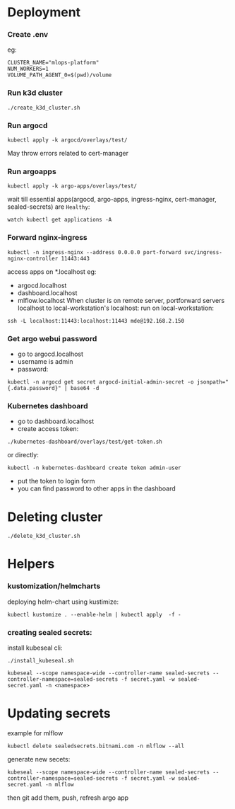 # Deployment
### Create .env
eg:
```
CLUSTER_NAME="mlops-platform"
NUM_WORKERS=1
VOLUME_PATH_AGENT_0=$(pwd)/volume
```
### Run k3d cluster

```
./create_k3d_cluster.sh
```
### Run argocd
```
kubectl apply -k argocd/overlays/test/
```
May throw errors related to cert-manager

### Run argoapps
```
kubectl apply -k argo-apps/overlays/test/
```
wait till essential apps(argocd, argo-apps, ingress-nginx, cert-manager, sealed-secrets) are `Healthy`:
```
watch kubectl get applications -A
```

### Forward nginx-ingress
```
kubectl -n ingress-nginx --address 0.0.0.0 port-forward svc/ingress-nginx-controller 11443:443
```
access apps on *.localhost eg:
- argocd.localhost
- dashboard.localhost
- mlflow.localhost
When cluster is on remote server, portforward servers localhost to local-workstation's localhost:
run on local-workstation:
```
ssh -L localhost:11443:localhost:11443 mde@192.168.2.150
```

### Get argo webui password
- go to argocd.localhost
- username is admin
- password:
```
kubectl -n argocd get secret argocd-initial-admin-secret -o jsonpath="{.data.password}" | base64 -d
```

### Kubernetes dashboard
- go to dashboard.localhost
- create access token:
```
./kubernetes-dashboard/overlays/test/get-token.sh 
```
or directly:
```
kubectl -n kubernetes-dashboard create token admin-user
```
- put the token to login form
- you can find password to other apps in the dashboard

# Deleting cluster
```
./delete_k3d_cluster.sh
```
# Helpers

### kustomization/helmcharts
deploying helm-chart using kustimize:
```
kubectl kustomize . --enable-helm | kubectl apply  -f -
```
### creating sealed secrets:
install kubeseal cli:
```
./install_kubeseal.sh
```
```
kubeseal --scope namespace-wide --controller-name sealed-secrets --controller-namespace=sealed-secrets -f secret.yaml -w sealed-secret.yaml -n <namespace>
```

# Updating secrets
example for mlflow
```
kubectl delete sealedsecrets.bitnami.com -n mlflow --all
```
generate new secets:
```
kubeseal --scope namespace-wide --controller-name sealed-secrets --controller-namespace=sealed-secrets -f secret.yaml -w sealed-secret.yaml -n mlflow
```
then git add them, push, refresh argo app

